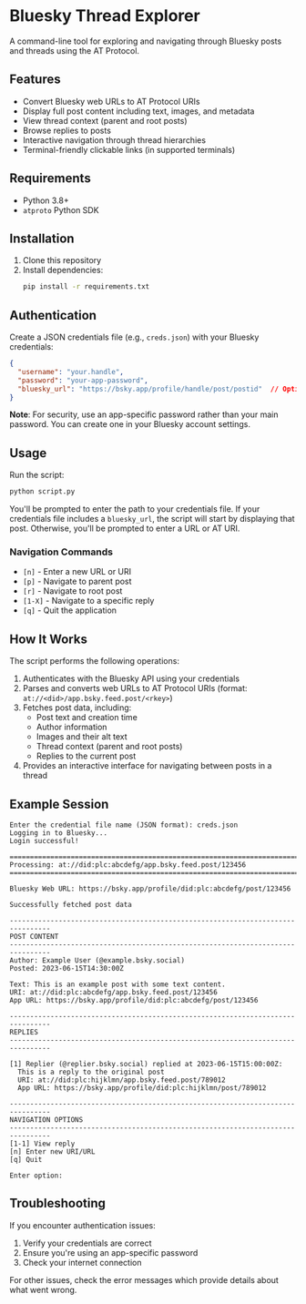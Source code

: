 # Bluesky Thread Explorer

A command-line tool for exploring and navigating through Bluesky posts and threads using the AT Protocol.

## Features

- Convert Bluesky web URLs to AT Protocol URIs
- Display full post content including text, images, and metadata
- View thread context (parent and root posts)
- Browse replies to posts
- Interactive navigation through thread hierarchies
- Terminal-friendly clickable links (in supported terminals)

## Requirements

- Python 3.8+
- `atproto` Python SDK

## Installation

1. Clone this repository
2. Install dependencies:
   ```bash
   pip install -r requirements.txt
   ```

## Authentication

Create a JSON credentials file (e.g., `creds.json`) with your Bluesky credentials:

```json
{
  "username": "your.handle",
  "password": "your-app-password",
  "bluesky_url": "https://bsky.app/profile/handle/post/postid"  // Optional
}
```

**Note**: For security, use an app-specific password rather than your main password. You can create one in your Bluesky account settings.

## Usage

Run the script:

```bash
python script.py
```

You'll be prompted to enter the path to your credentials file. If your credentials file includes a `bluesky_url`, the script will start by displaying that post. Otherwise, you'll be prompted to enter a URL or AT URI.

### Navigation Commands

- `[n]` - Enter a new URL or URI
- `[p]` - Navigate to parent post
- `[r]` - Navigate to root post
- `[1-X]` - Navigate to a specific reply
- `[q]` - Quit the application

## How It Works

The script performs the following operations:

1. Authenticates with the Bluesky API using your credentials
2. Parses and converts web URLs to AT Protocol URIs (format: `at://<did>/app.bsky.feed.post/<rkey>`)
3. Fetches post data, including:
   - Post text and creation time
   - Author information
   - Images and their alt text
   - Thread context (parent and root posts)
   - Replies to the current post
4. Provides an interactive interface for navigating between posts in a thread

## Example Session

```
Enter the credential file name (JSON format): creds.json
Logging in to Bluesky...
Login successful!

================================================================================
Processing: at://did:plc:abcdefg/app.bsky.feed.post/123456
================================================================================

Bluesky Web URL: https://bsky.app/profile/did:plc:abcdefg/post/123456

Successfully fetched post data

--------------------------------------------------------------------------------
POST CONTENT
--------------------------------------------------------------------------------
Author: Example User (@example.bsky.social)
Posted: 2023-06-15T14:30:00Z

Text: This is an example post with some text content.
URI: at://did:plc:abcdefg/app.bsky.feed.post/123456
App URL: https://bsky.app/profile/did:plc:abcdefg/post/123456

--------------------------------------------------------------------------------
REPLIES
--------------------------------------------------------------------------------

[1] Replier (@replier.bsky.social) replied at 2023-06-15T15:00:00Z:
  This is a reply to the original post
  URI: at://did:plc:hijklmn/app.bsky.feed.post/789012
  App URL: https://bsky.app/profile/did:plc:hijklmn/post/789012

--------------------------------------------------------------------------------
NAVIGATION OPTIONS
--------------------------------------------------------------------------------
[1-1] View reply
[n] Enter new URI/URL
[q] Quit

Enter option: 
```

## Troubleshooting

If you encounter authentication issues:
1. Verify your credentials are correct
2. Ensure you're using an app-specific password
3. Check your internet connection

For other issues, check the error messages which provide details about what went wrong.
